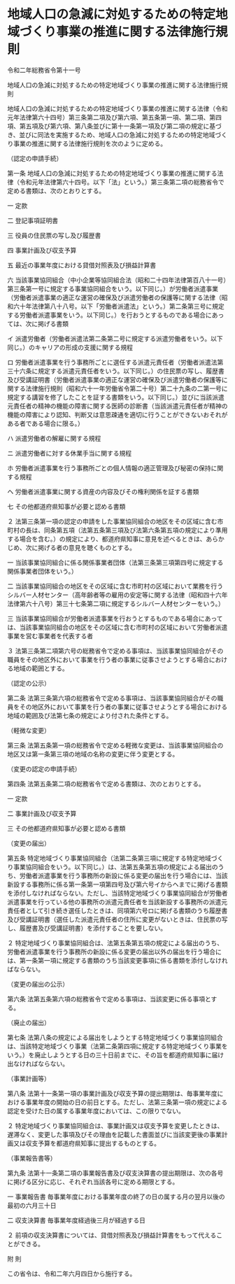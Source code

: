 # 地域人口の急減に対処するための特定地域づくり事業の推進に関する法律施行規則

令和二年総務省令第十一号

地域人口の急減に対処するための特定地域づくり事業の推進に関する法律施行規則

地域人口の急減に対処するための特定地域づくり事業の推進に関する法律（令和元年法律第六十四号）第三条第二項及び第六項、第五条第一項、第二項、第四項、第五項及び第六項、第八条並びに第十一条第一項及び第二項の規定に基づき、並びに同法を実施するため、地域人口の急減に対処するための特定地域づくり事業の推進に関する法律施行規則を次のように定める。

（認定の申請手続）

第一条 地域人口の急減に対処するための特定地域づくり事業の推進に関する法律（令和元年法律第六十四号。以下「法」という。）第三条第二項の総務省令で定める書類は、次のとおりとする。

一 定款

二 登記事項証明書

三 役員の住民票の写し及び履歴書

四 事業計画及び収支予算

五 最近の事業年度における貸借対照表及び損益計算書

六 当該事業協同組合（中小企業等協同組合法（昭和二十四年法律第百八十一号）第三条第一号に規定する事業協同組合をいう。以下同じ。）が労働者派遣事業（労働者派遣事業の適正な運営の確保及び派遣労働者の保護等に関する法律（昭和六十年法律第八十八号。以下「労働者派遣法」という。）第二条第三号に規定する労働者派遣事業をいう。以下同じ。）を行おうとするものである場合にあっては、次に掲げる書類

イ 派遣労働者（労働者派遣法第二条第二号に規定する派遣労働者をいう。以下同じ。）のキャリアの形成の支援に関する規程

ロ 労働者派遣事業を行う事務所ごとに選任する派遣元責任者（労働者派遣法第三十六条に規定する派遣元責任者をいう。以下同じ。）の住民票の写し、履歴書及び受講証明書（労働者派遣事業の適正な運営の確保及び派遣労働者の保護等に関する法律施行規則（昭和六十一年労働省令第二十号）第二十九条の二第一号に規定する講習を修了したことを証する書類をいう。以下同じ。）並びに当該派遣元責任者の精神の機能の障害に関する医師の診断書（当該派遣元責任者が精神の機能の障害により認知、判断又は意思疎通を適切に行うことができないおそれがある者である場合に限る。）

ハ 派遣労働者の解雇に関する規程

ニ 派遣労働者に対する休業手当に関する規程

ホ 労働者派遣事業を行う事務所ごとの個人情報の適正管理及び秘密の保持に関する規程

ヘ 労働者派遣事業に関する資産の内容及びその権利関係を証する書類

七 その他都道府県知事が必要と認める書類

２ 法第三条第一項の認定の申請をした事業協同組合の地区をその区域に含む市町村の長は、同条第五項（法第五条第三項及び法第六条第五項の規定により準用する場合を含む。）の規定により、都道府県知事に意見を述べるときは、あらかじめ、次に掲げる者の意見を聴くものとする。

一 当該事業協同組合に係る関係事業者団体（法第三条第三項第四号に規定する関係事業者団体をいう。）

二 当該事業協同組合の地区をその区域に含む市町村の区域において業務を行うシルバー人材センター（高年齢者等の雇用の安定等に関する法律（昭和四十六年法律第六十八号）第三十七条第二項に規定するシルバー人材センターをいう。）

三 当該事業協同組合が労働者派遣事業を行おうとするものである場合にあっては、当該事業協同組合の地区をその区域に含む市町村の区域において労働者派遣事業を営む事業者を代表する者

３ 法第三条第二項第六号の総務省令で定める事項は、当該事業協同組合がその職員をその地区外において事業を行う者の事業に従事させようとする場合における地域の範囲とする。

（認定の公示）

第二条 法第三条第六項の総務省令で定める事項は、当該事業協同組合がその職員をその地区外において事業を行う者の事業に従事させようとする場合における地域の範囲及び法第七条の規定により付された条件とする。

（軽微な変更）

第三条 法第五条第一項の総務省令で定める軽微な変更は、当該事業協同組合の地区又は第一条第三項の地域の名称の変更に伴う変更とする。

（変更の認定の申請手続）

第四条 法第五条第二項の総務省令で定める書類は、次のとおりとする。

一 定款

二 事業計画及び収支予算

三 その他都道府県知事が必要と認める書類

（変更の届出）

第五条 特定地域づくり事業協同組合（法第二条第三項に規定する特定地域づくり事業協同組合をいう。以下同じ。）は、法第五条第五項の規定による届出のうち、労働者派遣事業を行う事務所の新設に係る変更の届出を行う場合には、当該新設する事務所に係る第一条第一項第四号及び第六号イからヘまでに掲げる書類を添付しなければならない。ただし、当該特定地域づくり事業協同組合が労働者派遣事業を行っている他の事務所の派遣元責任者を当該新設する事務所の派遣元責任者として引き続き選任したときは、同項第六号ロに掲げる書類のうち履歴書及び受講証明書（選任した派遣元責任者の住所に変更がないときは、住民票の写し、履歴書及び受講証明書）を添付することを要しない。

２ 特定地域づくり事業協同組合は、法第五条第五項の規定による届出のうち、労働者派遣事業を行う事務所の新設に係る変更の届出以外の届出を行う場合には、第一条第一項に規定する書類のうち当該変更事項に係る書類を添付しなければならない。

（変更の届出の公示）

第六条 法第五条第六項の総務省令で定める事項は、当該変更に係る事項とする。

（廃止の届出）

第七条 法第八条の規定による届出をしようとする特定地域づくり事業協同組合は、当該特定地域づくり事業（法第二条第四項に規定する特定地域づくり事業をいう。）を廃止しようとする日の三十日前までに、その旨を都道府県知事に届け出なければならない。

（事業計画等）

第八条 法第十一条第一項の事業計画及び収支予算の提出期限は、毎事業年度における事業年度の開始の日の前日とする。ただし、法第三条第一項の規定による認定を受けた日の属する事業年度においては、この限りでない。

２ 特定地域づくり事業協同組合は、事業計画又は収支予算を変更したときは、遅滞なく、変更した事項及びその理由を記載した書面並びに当該変更後の事業計画又は収支予算を都道府県知事に提出するものとする。

（事業報告書等）

第九条 法第十一条第二項の事業報告書及び収支決算書の提出期限は、次の各号に掲げる区分に応じ、それぞれ当該各号に定める期限とする。

一 事業報告書 毎事業年度における事業年度の終了の日の属する月の翌月以後の最初の六月三十日

二 収支決算書 毎事業年度経過後三月が経過する日

２ 前項の収支決算書については、貸借対照表及び損益計算書をもって代えることができる。

附 則

この省令は、令和二年六月四日から施行する。
